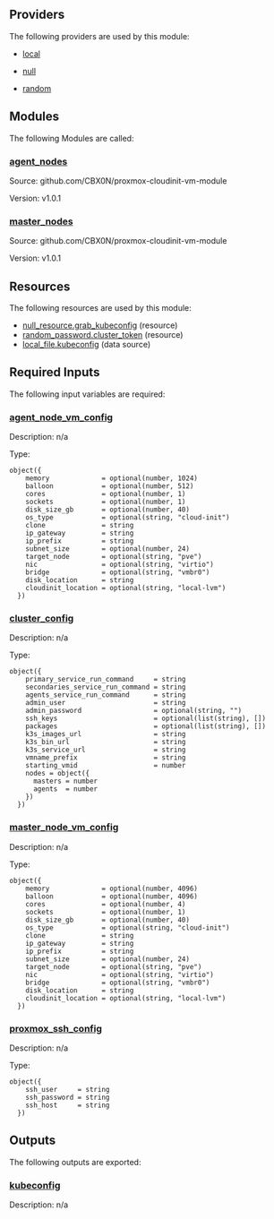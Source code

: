 <!-- BEGIN_TF_DOCS -->


## Providers

The following providers are used by this module:

- <a name="provider_local"></a> [local](#provider\_local)

- <a name="provider_null"></a> [null](#provider\_null)

- <a name="provider_random"></a> [random](#provider\_random)

## Modules

The following Modules are called:

### <a name="module_agent_nodes"></a> [agent\_nodes](#module\_agent\_nodes)

Source: github.com/CBX0N/proxmox-cloudinit-vm-module

Version: v1.0.1

### <a name="module_master_nodes"></a> [master\_nodes](#module\_master\_nodes)

Source: github.com/CBX0N/proxmox-cloudinit-vm-module

Version: v1.0.1

## Resources

The following resources are used by this module:

- [null_resource.grab_kubeconfig](https://registry.terraform.io/providers/hashicorp/null/latest/docs/resources/resource) (resource)
- [random_password.cluster_token](https://registry.terraform.io/providers/hashicorp/random/latest/docs/resources/password) (resource)
- [local_file.kubeconfig](https://registry.terraform.io/providers/hashicorp/local/latest/docs/data-sources/file) (data source)

## Required Inputs

The following input variables are required:

### <a name="input_agent_node_vm_config"></a> [agent\_node\_vm\_config](#input\_agent\_node\_vm\_config)

Description: n/a

Type:

```hcl
object({
    memory             = optional(number, 1024)
    balloon            = optional(number, 512)
    cores              = optional(number, 1)
    sockets            = optional(number, 1)
    disk_size_gb       = optional(number, 40)
    os_type            = optional(string, "cloud-init")
    clone              = string
    ip_gateway         = string
    ip_prefix          = string
    subnet_size        = optional(number, 24)
    target_node        = optional(string, "pve")
    nic                = optional(string, "virtio")
    bridge             = optional(string, "vmbr0")
    disk_location      = string
    cloudinit_location = optional(string, "local-lvm")
  })
```

### <a name="input_cluster_config"></a> [cluster\_config](#input\_cluster\_config)

Description: n/a

Type:

```hcl
object({
    primary_service_run_command     = string
    secondaries_service_run_command = string
    agents_service_run_command      = string
    admin_user                      = string
    admin_password                  = optional(string, "")
    ssh_keys                        = optional(list(string), [])
    packages                        = optional(list(string), [])
    k3s_images_url                  = string
    k3s_bin_url                     = string
    k3s_service_url                 = string
    vmname_prefix                   = string
    starting_vmid                   = number
    nodes = object({
      masters = number
      agents  = number
    })
  })
```

### <a name="input_master_node_vm_config"></a> [master\_node\_vm\_config](#input\_master\_node\_vm\_config)

Description: n/a

Type:

```hcl
object({
    memory             = optional(number, 4096)
    balloon            = optional(number, 4096)
    cores              = optional(number, 4)
    sockets            = optional(number, 1)
    disk_size_gb       = optional(number, 40)
    os_type            = optional(string, "cloud-init")
    clone              = string
    ip_gateway         = string
    ip_prefix          = string
    subnet_size        = optional(number, 24)
    target_node        = optional(string, "pve")
    nic                = optional(string, "virtio")
    bridge             = optional(string, "vmbr0")
    disk_location      = string
    cloudinit_location = optional(string, "local-lvm")
  })
```

### <a name="input_proxmox_ssh_config"></a> [proxmox\_ssh\_config](#input\_proxmox\_ssh\_config)

Description: n/a

Type:

```hcl
object({
    ssh_user     = string
    ssh_password = string
    ssh_host     = string
  })
```

## Outputs

The following outputs are exported:

### <a name="output_kubeconfig"></a> [kubeconfig](#output\_kubeconfig)

Description: n/a
<!-- END_TF_DOCS -->
